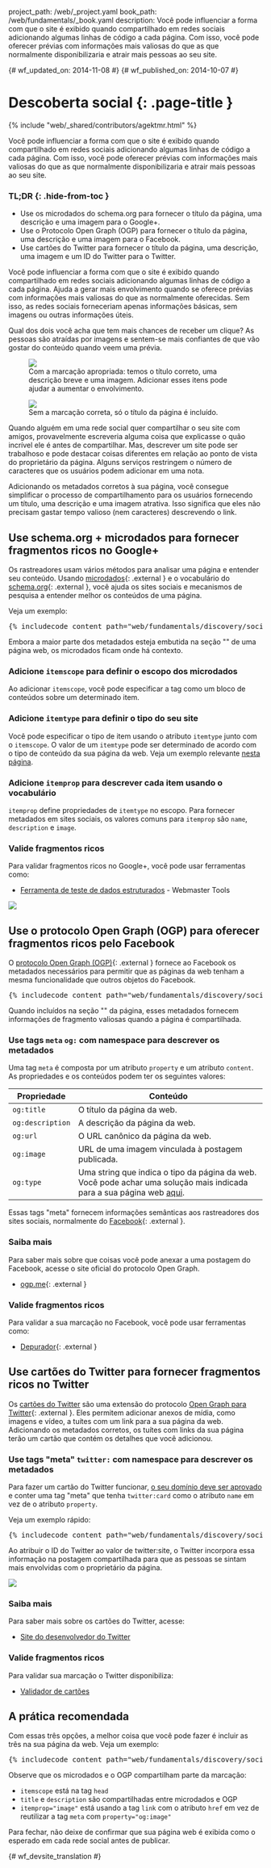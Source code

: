 project_path: /web/_project.yaml
book_path: /web/fundamentals/_book.yaml
description: Você pode influenciar a forma com que o site é exibido quando compartilhado em redes sociais adicionando algumas linhas de código a cada página. Com isso, você pode oferecer prévias com informações mais valiosas do que as que normalmente disponibilizaria e atrair mais pessoas ao seu site.

{# wf_updated_on: 2014-11-08 #}
{# wf_published_on: 2014-10-07 #}

# Descoberta social {: .page-title }

{% include "web/_shared/contributors/agektmr.html" %}

Você pode influenciar a forma com que o site é exibido quando compartilhado
em redes sociais adicionando algumas linhas de código a cada página. Com isso, você pode oferecer
prévias com informações mais valiosas do que as que normalmente disponibilizaria e atrair
mais pessoas ao seu site.


### TL;DR {: .hide-from-toc }
- Use os microdados do schema.org para fornecer o título da página, uma descrição e uma imagem para o Google+.
- Use o Protocolo Open Graph (OGP) para fornecer o título da página, uma descrição e uma imagem para o Facebook.
- Use cartões do Twitter para fornecer o título da página, uma descrição, uma imagem e um ID do Twitter para o Twitter.

Você pode influenciar a forma com que o site é exibido quando compartilhado
em redes sociais adicionando algumas linhas de código a cada página. Ajuda a gerar mais envolvimento
quando se oferece prévias com informações mais valiosas do que as normalmente oferecidas.
Sem isso, as redes sociais forneceriam apenas informações básicas, sem imagens ou
outras informações úteis.

Qual dos dois você acha que tem mais chances de receber um clique? As pessoas são atraídas por imagens
e sentem-se mais confiantes de que vão gostar do conteúdo quando veem uma
prévia.

<div class="attempt-left">
  <figure>
    <img src="imgs/gplus-snippet-2.png" srcset="imgs/gplus-snippet-2.png 1x,
      imgs/gplus-snippet-2-2x.png 2x" />
    <figcaption class="success">
      Com a marcação apropriada: temos o título correto, uma descrição
      breve e uma imagem. Adicionar esses itens pode ajudar
      a aumentar o envolvimento.
     </figcaption>
  </figure>
</div>
<div class="attempt-right">
  <figure>
    <img src="imgs/gplus-snippet-1.png" srcset="imgs/gplus-snippet-1.png 1x,
      imgs/gplus-snippet-1-2x.png 2x" />
    <figcaption class="warning">
      Sem a marcação correta, só o título da página é
      incluído.
      </figcaption>
  </figure>
</div>

<div style="clear:both;"></div>

Quando alguém em uma rede social quer compartilhar o seu site com amigos,
provavelmente escreveria alguma coisa que explicasse o quão incrível ele é antes de compartilhar.
Mas, descrever um site pode ser trabalhoso e pode destacar coisas diferentes em relação ao ponto de vista
do proprietário da página. Alguns serviços restringem o número de caracteres que os usuários
podem adicionar em uma nota.

Adicionando os metadados corretos à sua página, você consegue simplificar o processo
de compartilhamento para os usuários fornecendo um título, uma descrição e uma imagem
atrativa. Isso significa que eles não precisam gastar tempo valioso (nem caracteres)
descrevendo o link.

## Use schema.org + microdados para fornecer fragmentos ricos no Google+

Os rastreadores usam vários métodos para analisar uma página e entender seu conteúdo. Usando
[microdados](http://www.w3.org/TR/microdata/){: .external } e o vocabulário do
[schema.org](https://schema.org/){: .external }, você ajuda os sites sociais e mecanismos
de pesquisa a entender melhor os conteúdos de uma página.

Veja um exemplo:

<pre class="prettyprint">
{% includecode content_path="web/fundamentals/discovery/social-discovery/_code/social-sites.html" region_tag="microdata" adjust_indentation="auto" %}
</pre>

Embora a maior parte dos metadados esteja embutida na seção "<head>" de uma página web, os microdados
ficam onde há contexto.

### Adicione `itemscope` para definir o escopo dos microdados
Ao adicionar `itemscope`, você pode especificar a tag como um bloco de conteúdos sobre um
determinado item.

### Adicione `itemtype` para definir o tipo do seu site
Você pode especificar o tipo de item usando o atributo `itemtype` junto com o
`itemscope`. O valor de um `itemtype` pode ser determinado de acordo com o tipo
de conteúdo da sua página da web. Veja um exemplo relevante
[nesta página](https://schema.org/docs/full.html).

### Adicione `itemprop` para descrever cada item usando o vocabulário
`itemprop` define propriedades de `itemtype` no escopo. Para fornecer
metadados em sites sociais, os valores comuns para `itemprop` são `name`, `description`
e `image`.



### Valide fragmentos ricos
Para validar fragmentos ricos no Google+, você pode usar ferramentas como:

* [Ferramenta de teste de dados estruturados](https://www.google.com/webmasters/tools/richsnippets) - Webmaster Tools

<img src="imgs/webmaster-tools.png" srcset="imgs/webmaster-tools.png 1x, imgs/webmaster-tools-2x.png 2x" />

## Use o protocolo Open Graph (OGP) para oferecer fragmentos ricos pelo Facebook

O [protocolo Open Graph (OGP)](http://ogp.me/){: .external } fornece ao Facebook os
metadados necessários para permitir que as páginas da web tenham a mesma funcionalidade que outros
objetos do Facebook.

<pre class="prettyprint">
{% includecode content_path="web/fundamentals/discovery/social-discovery/_code/social-sites.html" region_tag="ogp" adjust_indentation="auto" %}
</pre>

Quando incluídos na seção "<head>" da página, esses metadados fornecem
informações de fragmento valiosas quando a página é compartilhada.

### Use tags `meta` `og:` com namespace para descrever os metadados
Uma tag `meta` é composta por um atributo `property` e um atributo `content`.
As propriedades e os conteúdos podem ter os seguintes valores:

<table>
  <thead>
    <tr>
      <th data-th="Property">Propriedade</th>
      <th data-th="Content">Conteúdo</th>
    </tr>
  </thead>
  <tbody>
    <tr>
      <td data-th="Property"><code>og:title</code></td>
      <td data-th="Content">O título da página da web.</td>
    </tr>
    <tr>
      <td data-th="Property"><code>og:description</code></td>
      <td data-th="Content">A descrição da página da web.</td>
    </tr>
    <tr>
      <td data-th="Property"><code>og:url</code></td>
      <td data-th="Content">O URL canônico da página da web.</td>
    </tr>
    <tr>
      <td data-th="Property"><code>og:image</code></td>
      <td data-th="Content">URL de uma imagem vinculada à postagem publicada.</td>
    </tr>
    <tr>
      <td data-th="Property"><code>og:type</code></td>
      <td data-th="Content">Uma string que indica o tipo da página da web. Você pode achar uma solução mais indicada para a sua página web <a href="https://developers.facebook.com/docs/reference/opengraph/">aqui</a>.</td>
    </tr>
  </tbody>
</table>

Essas tags "meta" fornecem informações semânticas aos rastreadores dos sites sociais,
normalmente do [Facebook](https://www.facebook.com/){: .external }.

### Saiba mais
Para saber mais sobre que coisas você pode anexar a uma postagem do Facebook, acesse o site oficial
do protocolo Open Graph.

* [ogp.me](http://ogp.me/){: .external }

### Valide fragmentos ricos
Para validar a sua marcação no Facebook, você pode usar ferramentas como:

* [Depurador](https://developers.facebook.com/tools/debug/){: .external }

## Use cartões do Twitter para fornecer fragmentos ricos no Twitter
Os [cartões do Twitter](https://dev.twitter.com/docs/cards) são uma extensão do
protocolo [Open Graph para Twitter](https://twitter.com/){: .external }. Eles
permitem adicionar anexos de mídia, como imagens e vídeo, a tuítes com um link
para a sua página da web. Adicionando os metadados corretos, os tuítes com links da
sua página terão um cartão que contém os detalhes que você adicionou.

### Use tags "meta" `twitter:` com namespace para descrever os metadados
Para fazer um cartão do Twitter funcionar, [o seu domínio deve
ser aprovado](https://cards-dev.twitter.com/validator) e
conter uma tag "meta" que tenha `twitter:card` como o atributo `name` em vez de o atributo
`property`.

Veja um exemplo rápido:

<pre class="prettyprint">
{% includecode content_path="web/fundamentals/discovery/social-discovery/_code/social-sites.html" region_tag="twitter" adjust_indentation="auto" %}
</pre>

Ao atribuir o ID do Twitter ao valor de twitter:site, o Twitter incorpora
essa informação na postagem compartilhada para que as pessoas se sintam mais envolvidas com o proprietário
da página.

<img src="imgs/twitter-card.png" srcset="imgs/twitter-card.png 1x, imgs/twitter-card-2x.png 2x" />

### Saiba mais
Para saber mais sobre os cartões do Twitter, acesse:

* [Site do desenvolvedor do Twitter](https://dev.twitter.com/docs/cards)

### Valide fragmentos ricos
Para validar sua marcação o Twitter disponibiliza:

* [Validador de cartões](https://cards-dev.twitter.com/validator)

## A prática recomendada
Com essas três opções, a melhor coisa que você pode fazer é incluir as três
na sua página da web. Veja um exemplo:

<pre class="prettyprint">
{% includecode content_path="web/fundamentals/discovery/social-discovery/_code/social-sites2.html" region_tag="best_practice" adjust_indentation="auto" %}
</pre>

Observe que os microdados e o OGP compartilham parte da marcação:

* `itemscope` está na tag `head`
* `title` e `description` são compartilhadas entre microdados e OGP
* `itemprop="image"` está usando a tag `link` com o atributo `href` em vez de
reutilizar a tag `meta` com `property="og:image"`

Para fechar, não deixe de confirmar que sua página web é exibida como o esperado em cada
rede social antes de publicar.



{# wf_devsite_translation #}
